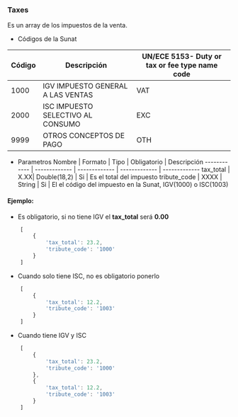 ### Taxes
Es un array de los impuestos de la venta.

* Códigos de la Sunat

Código | Descripción | UN/ECE 5153- Duty or tax or fee type name code
------------ | ------------- | ------------- 
1000 | IGV IMPUESTO GENERAL A LAS VENTAS | VAT
2000 | ISC IMPUESTO SELECTIVO AL CONSUMO | EXC
9999 | OTROS CONCEPTOS DE PAGO | OTH

* Parametros
Nombre | Formato | Tipo | Obligatorio | Descripción 
------------ | ------------- | ------------- | ------------- | -------------
tax_total | X.XX| Double(18,2) | Si | Es el total del impuesto
tribute_code | XXXX | String | Si | El el código del impuesto en la Sunat, IGV(1000) o ISC(1003)


#### Ejemplo:

* Es obligatorio, si no tiene IGV el **tax_total** será **0.00**
```js
    [
        {
            'tax_total': 23.2,
            'tribute_code': '1000'
        }
    ]
```

* Cuando solo tiene ISC, no es obligatorio ponerlo
```js
    [
        {
            'tax_total': 12.2,
            'tribute_code': '1003'
        }
    ]
```

* Cuando tiene IGV y ISC
```js
    [
        {
            'tax_total': 23.2,
            'tribute_code': '1000'
        },
        {
            'tax_total': 12.2,
            'tribute_code': '1003'
        }
    ]
```
